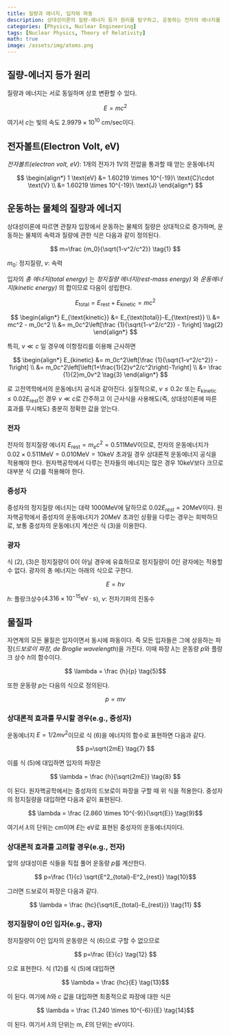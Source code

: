 ```yaml
---
title: 질량과 에너지, 입자와 파동
description: 상대성이론의 질량-에너지 등가 원리를 탐구하고, 운동하는 전자의 에너지를 상대론적 효과를 고려하여 계산해 보자.
categories: [Physics, Nuclear Engineering]
tags: [Nuclear Physics, Theory of Relativity]
math: true
image: /assets/img/atoms.png
---
```

## 질량-에너지 등가 원리
질량과 에너지는 서로 동일하며 상호 변환할 수 있다.

$$ E=mc^2 $$

여기서 $c$는 빛의 속도 $2.9979 \times 10^{10}\ \text{cm/sec}$이다.

## 전자볼트(Electron Volt, eV)
*전자볼트(electron volt, eV)*: 1개의 전자가 1V의 전압을 통과할 때 얻는 운동에너지

$$
\begin{align*} 
1 \text{eV} &= 1.60219 \times 10^{-19}\ \text{C}\cdot \text{V}
\\ &= 1.60219 \times 10^{-19}\ \text{J}
\end{align*}
$$

## 운동하는 물체의 질량과 에너지
상대성이론에 따르면 관찰자 입장에서 운동하는 물체의 질량은 상대적으로 증가하며, 운동하는 물체의 속력과 질량에 관한 식은 다음과 같이 정의된다.

$$ m=\frac {m_0}{\sqrt{1-v^2/c^2}} \tag{1} $$

$m_0$: 정지질량, $v$: 속력

입자의 *총 에너지(total energy)* 는 *정지질량 에너지(rest-mass energy)* 와 *운동에너지(kinetic energy)* 의 합이므로 다음이 성립한다.

$$ E_{\text{total}} = E_{\text{rest}}+E_{\text{kinetic}} = mc^2$$

$$
\begin{align*}
E_{\text{kinetic}} &= E_{\text{total}}-E_{\text{rest}}
\\ &= mc^2 - m_0c^2
\\ &= m_0c^2\left[\frac {1}{\sqrt{1-v^2/c^2}} - 1\right] \tag{2}
\end{align*}
$$

특히, $v\ll c$ 일 경우에 이항정리를 이용해 근사하면

$$
\begin{align*}
E_{kinetic} &= m_0c^2\left[\frac {1}{\sqrt{1-v^2/c^2}} - 1\right]
\\ &= m_0c^2\left[\left(1+\frac{1}{2}v^2/c^2\right)-1\right]
\\ &= \frac {1}{2}m_0v^2 \tag{3}
\end{align*}
$$

로 고전역학에서의 운동에너지 공식과 같아진다. 실질적으로, $v\leq 0.2c$ 또는 $E_{\text{kinetic}} \leq 0.02E_{\text{rest}}$인 경우 $v\ll c$로 간주하고 이 근사식을 사용해도(즉, 상대성이론에 따른 효과를 무시해도) 충분히 정확한 값을 얻는다.

### 전자
전자의 정지질량 에너지 $E_{\text{rest}}=m_ec^2=0.511 \text{MeV}$이므로, 전자의 운동에너지가 $0.02\times 0.511 \text{MeV}=0.010 \text{MeV}=10 \text{keV}$ 초과일 경우 상대론적 운동에너지 공식을 적용해야 한다. 원자핵공학에서 다루는 전자들의 에너지는 많은 경우 10keV보다 크므로 대부분 식 (2)를 적용해야 한다.

### 중성자
중성자의 정지질량 에너지는 대략 1000MeV에 달하므로 $0.02E_{rest}=20\text{MeV}$이다. 원자핵공학에서 중성자의 운동에너지가 20MeV 초과인 상황을 다루는 경우는 희박하므로, 보통 중성자의 운동에너지 계산은 식 (3)을 이용한다.

### 광자
식 (2), (3)은 정지질량이 0이 아닐 경우에 유효하므로 정지질량이 0인 광자에는 적용할 수 없다. 광자의 총 에너지는 아래의 식으로 구한다.

$$ E = h\nu \tag{4} $$

$h$: 플랑크상수($4.316 \times 10^{-15} \text{eV}\cdot\text{s}$), $\nu$: 전자기파의 진동수

## 물질파
자연계의 모든 물질은 입자이면서 동시에 파동이다. 즉 모든 입자들은 그에 상응하는 파장(*드보로이 파장, de Broglie wavelength*)을 가진다. 이때 파장 $\lambda$는 운동량 $p$와 플랑크 상수 $h$의 함수이다.

$$ \lambda = \frac {h}{p} \tag{5}$$

또한 운동량 $p$는 다음의 식으로 정의된다.

$$ p = mv \tag{6} $$

### 상대론적 효과를 무시할 경우(e.g., 중성자)
운동에너지 $E=1/2 mv^2$이므로 식 (6)을 에너지의 함수로 표현하면 다음과 같다.

$$ p=\sqrt{2mE} \tag{7} $$

이를 식 (5)에 대입하면 입자의 파장은 

$$ \lambda = \frac {h}{\sqrt{2mE}} \tag{8} $$

이 된다. 원자핵공학에서는 중성자의 드보로이 파장을 구할 때 위 식을 적용한다. 중성자의 정지질량을 대입하면 다음과 같이 표현된다.

$$ \lambda = \frac {2.860 \times 10^{-9}}{\sqrt{E}} \tag{9}$$

여기서 $\lambda$의 단위는 cm이며 $E$는 eV로 표현된 중성자의 운동에너지이다.

### 상대론적 효과를 고려할 경우(e.g., 전자)
앞의 상대성이론 식들을 직접 풀어 운동량 $p$를 계산한다.

$$ p=\frac {1}{c} \sqrt{E^2_{total}-E^2_{rest}} \tag{10}$$

그러면 드보로이 파장은 다음과 같다.

$$ \lambda = \frac {hc}{\sqrt{E_{total}-E_{rest}}} \tag{11} $$

### 정지질량이 0인 입자(e.g., 광자)
정지질량이 0인 입자의 운동량은 식 (6)으로 구할 수 없으므로 

$$ p=\frac {E}{c} \tag{12} $$

으로 표현한다. 식 (12)를 식 (5)에 대입하면 

$$ \lambda = \frac {hc}{E} \tag{13}$$

이 된다. 여기에 $h$와 $c$ 값을 대입하면 최종적으로 파장에 대한 식은 

$$ \lambda = \frac {1.240 \times 10^{-6}}{E} \tag{14}$$

이 된다. 여기서 $\lambda$의 단위는 m, $E$의 단위는 eV이다.
